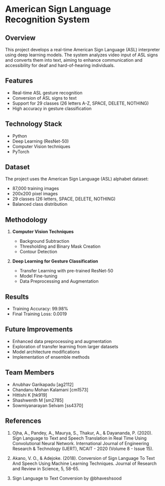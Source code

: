 # American Sign Language Recognition System

## Overview

This project develops a real-time American Sign Language (ASL) interpreter using deep learning models. The system analyzes video input of ASL signs and converts them into text, aiming to enhance communication and accessibility for deaf and hard-of-hearing individuals.

## Features

- Real-time ASL gesture recognition
- Conversion of ASL signs to text
- Support for 29 classes (26 letters A-Z, SPACE, DELETE, NOTHING)
- High accuracy in gesture classification

## Technology Stack

- Python
- Deep Learning (ResNet-50)
- Computer Vision techniques
- PyTorch
## Dataset

The project uses the American Sign Language (ASL) alphabet dataset:
- 87,000 training images
- 200x200 pixel images
- 29 classes (26 letters, SPACE, DELETE, NOTHING)
- Balanced class distribution

## Methodology

1. **Computer Vision Techniques**
   - Background Subtraction
   - Thresholding and Binary Mask Creation
   - Contour Detection

2. **Deep Learning for Gesture Classification**
   - Transfer Learning with pre-trained ResNet-50
   - Model Fine-tuning
   - Data Preprocessing and Augmentation

## Results

- Training Accuracy: 99.98%
- Final Training Loss: 0.0019

## Future Improvements

- Enhanced data preprocessing and augmentation
- Exploration of transfer learning from larger datasets
- Model architecture modifications
- Implementation of ensemble methods

## Team Members

- Anubhav Garikapadu [ag2112]
- Chandanu Mohan Kalamani [cm1573]
- Hittishi K [hk919]
- Shashwenth M [sm2785]
- Sowmiyanarayan Selvam [ss4370]

## References

1. Ojha, A., Pandey, A., Maurya, S., Thakur, A., & Dayananda, P. (2020). Sign Language to Text and Speech Translation in Real Time Using Convolutional Neural Network. International Journal of Engineering Research & Technology (IJERT), NCAIT - 2020 (Volume 8 - Issue 15).

2. Akano, V. O., & Adejoke. (2018). Conversion of Sign Language To Text And Speech Using Machine Learning Techniques. Journal of Research and Review in Science, 5, 58-65.

3. Sign Language to Text Conversion by @bhaveshsood
